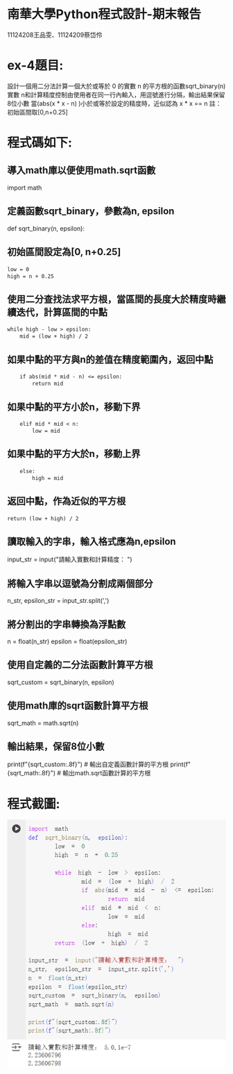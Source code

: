 # 南華大學Python程式設計-期末報告
11124208王品雯、11124209蔡岱伶

# ex-4題目:
設計一個用二分法計算一個大於或等於 0 的實數 n 的平方根的函數sqrt_binary(n) 
實數 n和計算精度控制由使用者在同一行內輸入，用逗號進行分隔，輸出結果保留8位小數 
當(abs(x * x - n) )小於或等於設定的精度時，近似認為 x * x == n
註：初始區間取[0,n+0.25]

# 程式碼如下:
## 導入math庫以便使用math.sqrt函數
import math
## 定義函數sqrt_binary，參數為n, epsilon
def sqrt_binary(n, epsilon):
## 初始區間設定為[0, n+0.25]
    low = 0
    high = n + 0.25
## 使用二分查找法求平方根，當區間的長度大於精度時繼續迭代，計算區間的中點
    while high - low > epsilon:
        mid = (low + high) / 2
## 如果中點的平方與n的差值在精度範圍內，返回中點
        if abs(mid * mid - n) <= epsilon:
            return mid
## 如果中點的平方小於n，移動下界
        elif mid * mid < n:
            low = mid
## 如果中點的平方大於n，移動上界
        else:
            high = mid
## 返回中點，作為近似的平方根
    return (low + high) / 2

## 讀取輸入的字串，輸入格式應為n,epsilon
input_str = input("請輸入實數和計算精度： ")
## 將輸入字串以逗號為分割成兩個部分
n_str, epsilon_str = input_str.split(',')
## 將分割出的字串轉換為浮點數
n = float(n_str)
epsilon = float(epsilon_str)

## 使用自定義的二分法函數計算平方根
sqrt_custom = sqrt_binary(n, epsilon)

## 使用math庫的sqrt函數計算平方根
sqrt_math = math.sqrt(n)

## 輸出結果，保留8位小數
print(f"{sqrt_custom:.8f}")  # 輸出自定義函數計算的平方根
print(f"{sqrt_math:.8f}")  # 輸出math.sqrt函數計算的平方根

# 程式截圖:
![ex-4二分法求平方根截圖](https://github.com/aY-Dling/-final-exam/blob/main/sqrt.png?raw=true)
